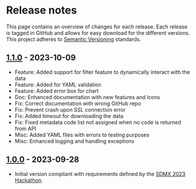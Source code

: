 # Release notes

This page contains an overview of changes for each release.
Each release is tagged in GitHub and allows for easy download for the different versions.
This project adheres to [Semantic Versioning](https://semver.org/spec/v2.0.0.html) standards.

## [1.1.0] - 2023-10-09

- Feature: Added support for filter feature to dynamically interact with the data
- Feature: Added for YAML validation
- Feature: Added error box for chart
- Doc: Enhanced documentation with new features and icons
- Fix: Correct documentation with wrong GitHub repo
- Fix: Prevent crash upon SSL connection error
- Fix: Added timeout for downloading the data
- Fix: Fixed metadata code list not assigned when no code is returned from API
- Misc: Added YAML files with errors to testing purposes
- Misc: Enhanced logging and handling exceptions

## [1.0.0] - 2023-09-28

- Initial version compliant with requirements defined by the [SDMX 2023 Hackathon](https://www.sdmx2023.org/hackathon).

[1.1.0]: https://github.com/bis-med-it/SDMX-dashboard-generator/compare/1.0.0...1.1.0
[1.0.0]: https://github.com/bis-med-it/SDMX-dashboard-generator/releases/tag/1.0.0
